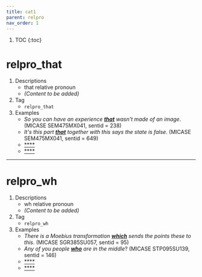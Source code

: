 ```yaml
---
title: cat1
parent: relpro
nav_order: 1
---
```

1. TOC
{:toc}

# relpro_that

1. Descriptions
    - that relative pronoun
    - *(Content to be added)*
2. Tag
    - `relpro_that`
3. Examples
    - *So you can have an experience <ins>**that**</ins> wasn't made of an image*. (MICASE SEM475MX041, sentid = 238)
    - *It's this part <ins>**that**</ins> together with this says the state is false*. (MICASE SEM475MX041, sentid = 649)
    - <ins>****</ins>
    - <ins>****</ins>

---

# relpro_wh

1. Descriptions
    - wh relative pronoun
    - *(Content to be added)*
2. Tag
    - `relpro_wh`
3. Examples
    - *There is a Moebius transformation <ins>**which**</ins> sends the points these to this*. (MICASE SGR385SU057, sentid = 95)
    - *Any of you people <ins>**who**</ins> are in the middle*? (MICASE STP095SU139, sentid = 146)
    - <ins>****</ins>
    - <ins>****</ins>


